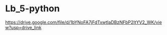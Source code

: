 # Lb_5-python

https://drive.google.com/file/d/1bYNoFA7jFdTxwtIaDBzNFbP2ItYV2_WK/view?usp=drive_link
